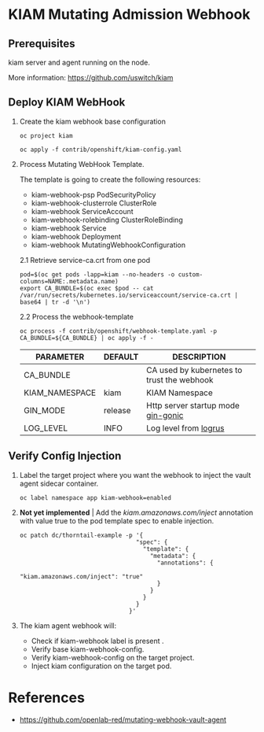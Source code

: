 # KIAM Mutating Admission Webhook

## Prerequisites

kiam server and agent running on the node.

More information: https://github.com/uswitch/kiam

## Deploy KIAM WebHook

1. Create the kiam webhook base configuration

    ```
    oc project kiam
    
    oc apply -f contrib/openshift/kiam-config.yaml
    ```

2. Process Mutating WebHook Template.
   
   The template is going to create the following resources:
    * kiam-webhook-psp PodSecurityPolicy
    * kiam-webhook-clusterrole ClusterRole
    * kiam-webhook ServiceAccount
    * kiam-webhook-rolebinding ClusterRoleBinding
    * kiam-webhook Service
    * kiam-webhook Deployment
    * kiam-webhook MutatingWebhookConfiguration
    
   2.1 Retrieve service-ca.crt from one pod

    ```
    pod=$(oc get pods -lapp=kiam --no-headers -o custom-columns=NAME:.metadata.name)
    export CA_BUNDLE=$(oc exec $pod -- cat /var/run/secrets/kubernetes.io/serviceaccount/service-ca.crt | base64 | tr -d '\n')
    ```

   2.2 Process the webhook-template

    ```
    oc process -f contrib/openshift/webhook-template.yaml -p CA_BUNDLE=${CA_BUNDLE} | oc apply -f -
    ```

    |     PARAMETER   |  DEFAULT           |  DESCRIPTION                                                              |
    |-----------------|--------------------|---------------------------------------------------------------------------|
    | CA_BUNDLE       |                    |    CA used by kubernetes to trust the webhook                             |
    | KIAM_NAMESPACE  |    kiam            |    KIAM  Namespace                                                        |
    | GIN_MODE        |    release         |    Http server startup mode [gin-gonic](https://github.com/gin-gonic/gin) |
    | LOG_LEVEL       |    INFO            |    Log level from [logrus](https://github.com/sirupsen/logrus)            |

## Verify Config Injection

1. Label the target project where you want the webhook to inject the vault agent sidecar container.

    ```
    oc label namespace app kiam-webhook=enabled
    ```

2. **Not yet implemented** | Add the *kiam.amazonaws.com/inject* annotation with value true to the pod template spec to enable injection.


    ```
    oc patch dc/thorntail-example -p '{
                                     "spec": {
                                       "template": {
                                         "metadata": {
                                           "annotations": {
                                             "kiam.amazonaws.com/inject": "true"
                                           }
                                         }
                                       }
                                     }
                                   }'
    ```
3. The kiam agent webhook will:
    * Check if kiam-webhook label is present . 
    * Verify base kiam-webhook-config. 
    * Verify kiam-webhook-config on the target project.
    * Inject kiam configuration on the target pod.

# References

* https://github.com/openlab-red/mutating-webhook-vault-agent
